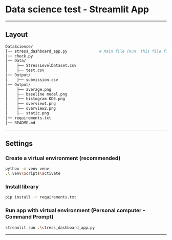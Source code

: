# Data science test - Streamlit App
--- 
## Layout
```bash
DataScience/
│── stress_dashboard_app.py              # Main file (Run  this file first)
│── check.py
│── Data/
│    ├── StressLevelDataset.csv
│    ├── test.csv
│── Output/
│    ├── submission.csv
│── Output/
│    ├── average.png
│    ├── baseline model.png
│    ├── histogram KDE.png
│    ├── overview1.png
│    ├── overview2.png
│    ├── static.png
│── requirements.txt
│── README.md
```
---
## Settings
### Create a virtual environment (recommended)
```bash
python -m venv venv
.\.venv\Scripts\activate
```
### Install library
```bash
pip install -r requirements.txt
```
### Run app with virtual environment (Personal computer - Command Prompt)
```bash
streamlit run .\stress_dashboard_app.py
```
---




